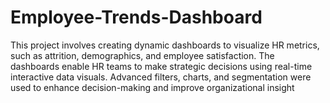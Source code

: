 # Employee-Trends-Dashboard
This project involves creating dynamic dashboards to visualize HR metrics, such as attrition, demographics, and employee satisfaction. The dashboards enable HR teams to make strategic decisions using real-time interactive data visuals. Advanced filters, charts, and segmentation were used to enhance decision-making and improve organizational insight
